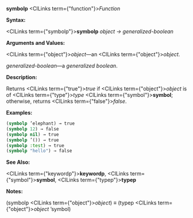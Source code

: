 **symbolp** <ClLinks  term={"function"}><i>Function</i></ClLinks> 



**Syntax:** 



<ClLinks  term={"symbolp"}><b>symbolp</b></ClLinks> *object → generalized-boolean* 



**Arguments and Values:** 



<ClLinks  term={"object"}><i>object</i></ClLinks>—an <ClLinks  term={"object"}><i>object</i></ClLinks>. 



*generalized-boolean*—a *generalized boolean*. 



**Description:** 



Returns <ClLinks  term={"true"}><i>true</i></ClLinks> if <ClLinks  term={"object"}><i>object</i></ClLinks> is of <ClLinks  term={"type"}><i>type</i></ClLinks> <ClLinks  term={"symbol"}><b>symbol</b></ClLinks>; otherwise, returns <ClLinks  term={"false"}><i>false</i></ClLinks>. 



**Examples:**
```lisp
(symbolp ’elephant) → true 
(symbolp 12) → false 
(symbolp nil) → true 
(symbolp ’()) → true 
(symbolp :test) → true 
(symbolp "hello") → false 
```
**See Also:** 



<ClLinks  term={"keywordp"}><b>keywordp</b></ClLinks>, <ClLinks  term={"symbol"}><b>symbol</b></ClLinks>, <ClLinks  term={"typep"}><b>typep</b></ClLinks> 







 



 



**Notes:** 



(symbolp <ClLinks  term={"object"}><i>object</i></ClLinks>) *≡* (typep <ClLinks  term={"object"}><i>object</i></ClLinks> ’symbol) 



